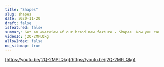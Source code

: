 ```yaml
---
title: "Shapes"
slug: shapes
date: 2020-11-20
draft: false
isfeatured: false
summary: Get an overview of our brand new feature - Shapes. Now you can create diagrams and flowcharts with ease.
videoId: j2Q-2MPLQkg
allowIndex: false
no_sitemap: true
---
```




[https://youtu.be/j2Q-2MPLQkg](https://youtu.be/j2Q-2MPLQkg)
